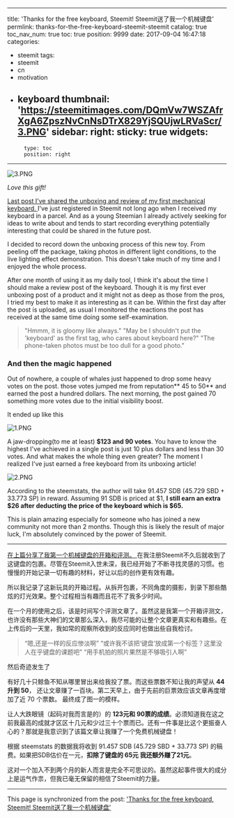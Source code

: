 
---
title: 'Thanks for the free keyboard, Steemit! Steemit送了我一个机械键盘'
permlink: thanks-for-the-free-keyboard-steemit-steemit
catalog: true
toc_nav_num: true
toc: true
position: 9999
date: 2017-09-04 16:47:18
categories:
- steemit
tags:
- steemit
- cn
- motivation
- keyboard
thumbnail: 'https://steemitimages.com/DQmVw7WSZAfrXgA6ZpszNvCnNsDTrX829YjSQUjwLRVaScr/3.PNG'
sidebar:
    right:
        sticky: true
widgets:
    -
        type: toc
        position: right
---


![3.PNG](https://steemitimages.com/DQmVw7WSZAfrXgA6ZpszNvCnNsDTrX829YjSQUjwLRVaScr/3.PNG)

*Love this gift!*

[Last post I've shared the unboxing and review of my first mechanical keyboard. ](https://steemit.com/keyboard/@fr3eze/best-mechanical-keyboard-under-usd100-drevo-excalibur-keyboard-unboxing)I've just registered in Steemit not long ago when I received my keyboard in a parcel. And as a young Steemian I already actively seeking for ideas to write about and tends to start recording everything potentially interesting that could be shared in the future post.

I decided to record down the unboxing process of this new toy. From peeling off the package, taking photos in different light conditions, to the live lighting effect demonstration. This doesn't take much of my time and I enjoyed the whole process. 

After one month of using it as my daily tool, I think it's about the time I should make a review post of the keyboard. Though it is my first ever unboxing post of a product and it might not as deep as those from the pros, I tried my best to make it as interesting as it can be. Within the first day after the post is uploaded, as usual I monitored the reactions the post has received at the same time doing some self-examination. 

>"Hmmm, it is gloomy like always." "May be I shouldn't put the 'keyboard' as the first tag, who cares about keyboard here?" "The phone-taken photos must be too dull for a good photo."

### And then the magic happened

Out of nowhere, a couple of whales just happened to drop some heavy votes on the post. those votes jumped me from reputation** 45 to 50** and earned the post a hundred dollars. The next morning, the post gained 70 something more votes due to the initial visibility boost. 

It ended up like this

![1.PNG](https://steemitimages.com/DQmSSDZqnxXfyiFvvduEzyg4LMrouoyXi1WWBLz3UoNoCqJ/1.PNG)

A jaw-dropping(to me at least) **$123 and 90 votes**. You have to know the highest I've achieved in a single post is just 10 plus dollars and less than 30 votes. And what makes the whole thing even greater? The moment I realized I've just earned a free keyboard from its unboxing article!

![2.PNG](https://steemitimages.com/DQmRr8cBwi2qraTFfX8eG9jSGcuU4TT14HKea2dmsN96o85/2.PNG)

According to the steemstats, the author will take 91.457 SDB (45.729 SBD + 33.773 SP) in reward. Assuming 91 SDB is priced at $1, **I still earn an extra $26 after deducting the price of the keyboard which is $65.** 

This is plain amazing especially for someone who has joined a new community not more than 2 months. Though this is likely the result of major luck, I'm absolutely convinced by the power of Steemit.

----------

[在上篇分享了我第一个机械键盘的开箱和评测。 ](https://steemit.com/keyboard/@fr3eze/best-mechanical-keyboard-under-usd100-drevo-excalibur-keyboard-unboxing)在我注册Steemit不久后就收到了这键盘的包裹。尽管在Steemit入世未深，我已经开始了不断寻找灵感的习惯。也慢慢的开始记录一切有趣的材料，好让以后的创作更有效有趣。

所以我记录了这新玩具的开箱过程。从拆开包裹，不同角度的摄影，到录下那些酷炫的灯光效果。整个过程相当有趣而且花不了我多少时间。

在一个月的使用之后，该是时间写个评测文章了。虽然这是我第一个开箱评测文，也许没有那些大神们的文章那么深入，我尽可能的让整个文章更真实和有趣些。在上传后的一天里，我如常的观察所收到的反应同时也做出些自我检讨。

>“嗯,还是一样的反应惨淡啊” “或许我不该把‘键盘’放成第一个标签？这里没人在乎键盘的课题吧” “用手机拍的照片果然是不够吸引人啊”

然后奇迹发生了

有好几十只鲸鱼不知从哪里冒出来给我投了票。而这些票数不知让我的声望从 **44 升到 50**， 还让文章赚了一百块。第二天早上，由于先前的巨票效应该文章再度增加了近 70 个票数。 最终成了图一的模样。

让人大跌眼镜（起码对我而言是的）的 **123元和 90票的成绩**。必须知道我在这之前我最高的成就才区区十几元和少过三十个票而已。还有一件事是比这个更振奋人心的？那就是我意识到了该篇文章让我赚了一个免费机械键盘！

根据 steemstats 的数据我将收到 91.457 SDB (45.729 SBD + 33.773 SP) 的稿费。如果把SDB估价在一元，**扣除了键盘的 65元 我还额外赚了21元**。

这对一个加入不到两个月的新人而言是完全不可思议的。虽然这起事件很大的成分上是运气作祟，但我已毫无保留的相信了Steemit的力量。

- - -

This page is synchronized from the post: ['Thanks for the free keyboard, Steemit! Steemit送了我一个机械键盘'](https://steemit.com/@fr3eze/thanks-for-the-free-keyboard-steemit-steemit)
